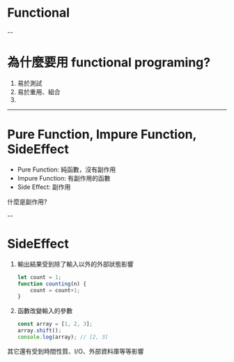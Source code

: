# Functional

--

# 為什麼要用 functional programing?

1. 易於測試
2. 易於重用、組合
3. 

---

# Pure Function, Impure Function, SideEffect

- Pure Function: 純函數，沒有副作用
- Impure Function: 有副作用的函數
- Side Effect: 副作用

什麼是副作用?

--

# SideEffect

1. 輸出結果受到除了輸入以外的外部狀態影響
    ```js
    let count = 1;
    function counting(n) {
        count = count+1;
    }
    ```
2. 函數改變輸入的參數
    ```js
    const array = [1, 2, 3];
    array.shift();
    console.log(array); // [2, 3]
    ```

其它還有受到時間性質、I/O、外部資料庫等等影響
